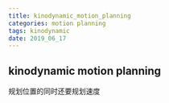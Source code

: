 ```yaml
---
title: kinodynamic_motion_planning
categories: motion planning
tags: kinodynamic
date: 2019_06_17
---
```


## kinodynamic motion planning

规划位置的同时还要规划速度

